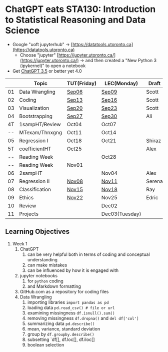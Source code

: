 # ChatGPT eats STA130: Introduction to Statistical Reasoning and Data Science

- Google "uoft jupyterhub" -> [https://datatools.utoronto.ca](https://datatools.utoronto.ca)
  - Choose "jupyter" [https://jupyter.utoronto.ca/](https://jupyter.utoronto.ca/) -> and then created a "New Python 3 (ipykernel)" to open a notebook
- Get [ChatGPT 3.5](https://chat.openai.com/) or better yet 4.0

|  |Topic         |TUT(Friday)|LEC(Monday)|Draft|Reviewer|
|--|--------------|-----------|-----------|-----|--------|
|01|Data Wrangling|[Sep06](TUT/STA130F24_TUT01_Sep06.ipynb)|[Sep09](LEC/STA130F24_LEC01_Sep09.ipynb)|Scott|Shiraz+Ray  |
|02|Coding        |[Sep13](TUT/STA130F24_TUT02_Sep13.ipynb)|[Sep16](LEC/STA130F24_LEC02_Sep16.ipynb)|Scott|Edric+Serena|
|03|Visualization |[Sep20](TUT/STA130F24_TUT03_Sep20.ipynb)|[Sep23](LEC/STA130F24_LEC03_Sep23.ipynb)|Scott|Ali+Alex    |
|04|Bootstrapping |[Sep27](TUT/STA130F24_TUT04_Sep27.ipynb)|[Sep30](LEC/STA130F24_LEC04_Sep30.ipynb)|Ali|Alex|
|4T|1sampHT/Review|Oct04|Oct07|   | |
|--|MTexam/Thnxgng|Oct11|Oct14| | |
|05|Regression I  |Oct18|Oct21|Shiraz|Serena|
|5T|coefficientHT |Oct25|     |Alex|Ali|
|--|Reading Week  |     |Oct28|   | |
|--|Reading Week  |Nov01|     |   | |
|06|2sampHT       |     |Nov04|Alex|Ali|
|07|Regression II |[Nov08](STA130F24_TUT07_Nov08.ipynb)|[Nov11](STA130F24_LEC07_Nov11.ipynb)|Serena|Shiraz|
|08|Classification|[Nov15](STA130F24_TUT08_Nov15.ipynb)|[Nov18](STA130F24_LEC08_Nov18.ipynb)|Ray|Edric|
|09|Ethics        |[Nov22](STA130F24_TUT09_Nov22.ipynb)|Nov25|Edric|Ray|
|10|Review        |     |Dec02|  | |
|11|Projects      |     |Dec03(Tuesday)|  | |

## Learning Objectives

1. Week 1
   1. ChatGPT
      1. can be very helpful both in terms of coding and conceptual understanding
      2. can make mistakes
      3. can be influenced by how it is engaged with
   2. jupyter notebooks
      1. for `python` coding
      2. and Markdown formatting
   3. GitHub.com as a repository for coding files
   4. Data Wrangling
      1. importing libraries `import pandas as pd`
      2. loading data `pd.read_csv() # file or url`
      3. examining missingness `df.isnull().sum()`
      4. removing missingness `df.dropna()` and `del df['col']`
      5. summarizing data `pd.describe()`
      6. mean, variance, standard deviation
      7. group by `df.groupby.describe()`
      8. subsetting `df[], df.loc[], df.iloc[] 
      9. boolean selection
      
